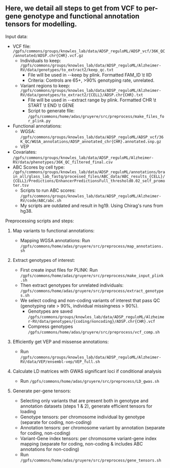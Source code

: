 ## Here, we detail all steps to get from VCF to per-gene genotype and functional annotation tensors for modelling.

Input data:
- VCF file: `/gpfs/commons/groups/knowles_lab/data/ADSP_reguloML/ADSP_vcf/36K_QC/annotated/ADSP.chr{CHR}.vcf.gz`
    - Individuals to keep: `/gpfs/commons/groups/knowles_lab/data/ADSP_reguloML/Alzheimer-RV/data/genotypes/to_extract2/keep_qc.txt`
        - File will be used in --keep by plink. Formatted FAM_ID \t IID
        - Criteria: Controls are 65+, >90% genotyping rate, unrelated.
    - Variant regions to keep: `/gpfs/commons/groups/knowles_lab/data/ADSP_reguloML/Alzheimer-RV/data/genotypes/to_extract2/{CELL}/ADSP.chr{CHR}.txt`
        - File will be used in --extract range by plink. Formatted CHR \t START \t END \t GENE
        - Script to generate file: `/gpfs/commons/home/adas/gruyere/src/preprocess/make_files_for_plink.py`
- Functional annotations: 
    - WGSA: `/gpfs/commons/groups/knowles_lab/data/ADSP_reguloML/ADSP_vcf/36K_QC/WGSA_annotations/ADSP_annotated_chr{CHR}.annotated.snp.gz`
    - VEP
- Covariates: `/gpfs/commons/groups/knowles_lab/data/ADSP_reguloML/Alzheimer-RV/data/phenotypes/36K_QC_filtered_final.csv`
- ABC Scores by cell type: `/gpfs/commons/groups/knowles_lab/data/ADSP_reguloML/annotations/brain_all/glass_lab_fastq/processed_files/ABC_data/ABC_results_{CELL}/{CELL}/Predictions/EnhancerPredictionsFull_threshold0.02_self_promoter.tsv`
    - Scripts to run ABC scores: `/gpfs/commons/groups/knowles_lab/data/ADSP_reguloML/Alzheimer-RV/code/ABC/abc.sh`
    - My scripts are outdated and result in hg19. Using Chirag's runs from hg38.
    
    
    
Preprocessing scripts and steps:

1) Map variants to functional annotations: 
    - Mapping WGSA annotations: Run `/gpfs/commons/home/adas/gruyere/src/preprocess/map_annotations.sh`

2) Extract genotypes of interest:
    - First create input files for PLINK: Run `/gpfs/commons/home/adas/gruyere/src/preprocess/make_input_plink.sh`
    - Then extract genotypes for unrelated individuals: `/gpfs/commons/home/adas/gruyere/src/preprocess/extract_genotypes.sh`
    - We select coding and non-coding variants of interest that pass QC (genotyping rate > 90%, individual missingness > 90%). 
        - Genotypes are saved `/gpfs/commons/groups/knowles_lab/data/ADSP_reguloML/Alzheimer-RV/data/genotypes/{coding/noncoding}/ADSP.chr{CHR}.vcf`
        - Compress genotypes `/gpfs/commons/home/adas/gruyere/src/preprocess/vcf_comp.sh`

3) Efficiently get VEP and missense annotations:
    - Run `/gpfs/commons/groups/knowles_lab/data/ADSP_reguloML/Alzheimer-RV/data/VEP/ensembl-vep/VEP_full.sh`
    
4) Calculate LD matrices with GWAS significant loci if conditional analysis
    - Run `/gpfs/commons/home/adas/gruyere/src/preprocess/LD_gwas.sh`
    
4) Generate per-gene tensors:
    - Selecting only variants that are present both in genotype and annotation datasets (steps 1 & 2), generate efficient tensors for loading
    - Genotype tensors: per chromosome individual by genotype (separate for coding, non-coding)
    - Annotation tensors: per chromosome variant by annotation (separate for coding, non-coding)
    - Variant-Gene index tensors: per chromosome variant-gene index mapping (separate for coding, non-coding & includes ABC annotations for non-coding)
    - Run `/gpfs/commons/home/adas/gruyere/src/preprocess/gene_tensors.sh`
